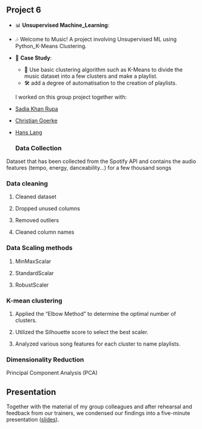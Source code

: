 ## Project 6 

- 📊 **Unsupervised Machine_Learning**: 
- 🎶 Welcome to Music!
A project involving Unsupervised ML using Python_K-Means Clustering.
    
- 📑 **Case Study**:
    
    - 🧐  Use basic clustering algorithm such as K-Means to divide the music dataset into a few clusters and make a playlist.
    - 🛠️ add a degree of automatisation to the creation of playlists.

    I worked on this group project together with:

- [Sadia Khan Rupa](https://www.linkedin.com/in/sadia-khan-rupa/)
- [Christian Goerke](https://www.linkedin.com/in/christiangoerke/)
- [Hans Lang](https://www.linkedin.com/in/hns-lng/)
    
    ### Data Collection
Dataset that has been collected from the Spotify API and contains the audio features (tempo, energy, danceability…) for a few thousand songs

### Data cleaning

1. Cleaned dataset

2. Dropped unused columns

3. Removed outliers

4. Cleaned column names

### Data Scaling methods

1. MinMaxScalar 

2. StandardScalar

3. RobustScaler


### K-mean clustering

1. Applied the “Elbow Method” to determine the optimal number of clusters.

2. Utilized the Silhouette score to select the best scaler.

3. Analyzed various song features for each cluster to name playlists.

### Dimensionality Reduction
Principal Component Analysis (PCA)

## Presentation

Together with the material of my group colleagues and after rehearsal and feedback from our trainers, we condensed our findings into a five-minute presentation ([slides](https://docs.google.com/presentation/d/1vtl_E3mrlmrCyzX0OMLJIP4rVAugMiMga41rWVXppZ4/edit#slide=id.g2c63c43eeb6_2_20)).